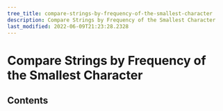 ```yaml
---
tree_title: compare-strings-by-frequency-of-the-smallest-character
description: Compare Strings by Frequency of the Smallest Character
last_modified: 2022-06-09T21:23:28.2328
---
```


# Compare Strings by Frequency of the Smallest Character

## Contents
